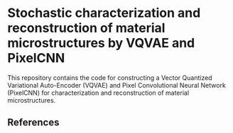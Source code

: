 # Stochastic characterization and reconstruction of material microstructures by VQVAE and PixelCNN
This repository contains the code for constructing a Vector Quantized Variational Auto-Encoder (VQVAE) and Pixel Convolutional Neural Network (PixelCNN) for characterization and reconstruction of material microstructures.

## References
